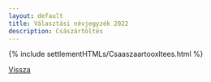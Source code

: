 ```yaml
---
layout: default
title: Választási névjegyzék 2022
description: Császártöltés
---
```


{% include settlementHTMLs/Csaaszaartooxltees.html %}

[Vissza](./)